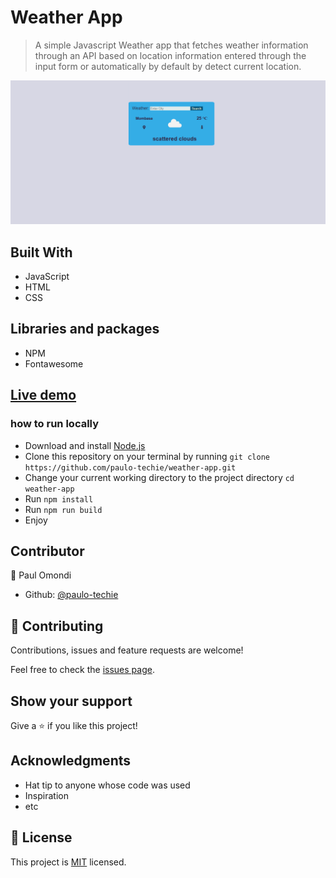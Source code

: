 # Weather App

> A simple Javascript Weather app that fetches weather information through an API based on location information entered through the input form or automatically by default by detect current location. 


![](screenshot.png)

## Built With

- JavaScript
- HTML
- CSS

## Libraries and packages

- NPM
- Fontawesome


## [Live demo](https://rawcdn.githack.com/paulo-techie/weather-app/1f978dea9e23d9fb1cf010128a90ac87009f06c2/dist/index.html)

### how to run locally

- Download and install [Node.js](https://nodejs.org/en/download/)
- Clone this repository on your terminal by running `git clone https://github.com/paulo-techie/weather-app.git`
- Change your current working directory to the project directory `cd weather-app`
- Run `npm install`
- Run `npm run build`
- Enjoy


## Contributor

👤 Paul Omondi

- Github: [@paulo-techie](https://github.com/paulo-techie)


## 🤝 Contributing

Contributions, issues and feature requests are welcome!

Feel free to check the [issues page](../../issues/).


## Show your support

Give a ⭐️ if you like this project!


## Acknowledgments

- Hat tip to anyone whose code was used
- Inspiration
- etc


## 📝 License

This project is  [MIT](./MIT.md) licensed.
